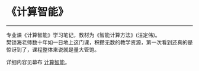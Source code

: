 # 《计算智能》
***
专业课《计算智能》学习笔记，教材为《智能计算方法》(汪定伟)。  
樊锁海老师数十年如一日地上这门课，积攒无数的教学资源，第一次看到还真的是惊讶到了，课程整体来说就是量大管饱。

详细内容见幕布 [计算智能](https://www.mubucm.com/doc/pPI-g1hFje)。